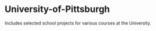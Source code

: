 # University-of-Pittsburgh
Includes selected school projects for various courses at the University.

